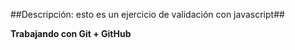 ##Descripción: esto es un ejercicio de validación con javascript##

******Trabajando con Git + GitHub******